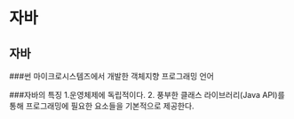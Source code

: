 자바
=======
자바
-----
###썬 마이크로시스템즈에서 개발한 객체지향 프로그래밍 언어

###자바의 특징
  1.운영체제에 독립적이다.
 	2. 풍부한 클래스 라이브러리(Java API)를 통해 프로그래밍에 필요한 요소들을 기본적으로 제공한다.

